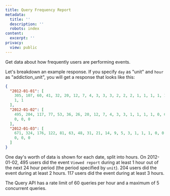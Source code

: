 ```yaml
---
title: Query Frequency Report
metadata:
  title: ''
  description: ''
  robots: index
content:
  excerpt: ''
privacy:
  view: public
---
```

Get data about how frequently users are performing events.

Let's breakdown an example response. If you specify `day` as \"unit\" and `hour` as \"addiction\_unit\", you will get a response that looks like this:

```json
{
  "2012-01-01": [
    305, 107, 60, 41, 32, 20, 12, 7, 4, 3, 3, 3, 2, 2, 2, 1, 1, 1, 1, 1, 1, 1,
    1, 1
  ],
  "2012-01-02": [
    495, 204, 117, 77, 53, 36, 26, 20, 12, 7, 4, 3, 3, 1, 1, 1, 1, 0, 0, 0, 0,
    0, 0, 0
  ],
  "2012-01-03": [
    671, 324, 176, 122, 81, 63, 48, 31, 21, 14, 9, 5, 3, 1, 1, 1, 0, 0, 0, 0, 0,
    0, 0, 0
  ]
}
```

One day's worth of data is shown for each date, split into hours. On 2012-01-02, 495 users did the event `Viewed report` during at least 1 hour out of the next 24 hour period (the period specified by `unit`). 204 users did the event during at least 2 hours. 117 users did the event during at least 3 hours.

The Query API has a rate limit of 60 queries per hour and a maximum of 5 concurrent queries.
